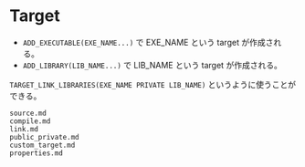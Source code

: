 # Target

- `ADD_EXECUTABLE(EXE_NAME...)` で EXE_NAME という target が作成される。
- `ADD_LIBRARY(LIB_NAME...)` で LIB_NAME という target が作成される。

`TARGET_LINK_LIBRARIES(EXE_NAME PRIVATE LIB_NAME)` 
というように使うことができる。

```{toctree}
source.md
compile.md
link.md
public_private.md
custom_target.md
properties.md
```
